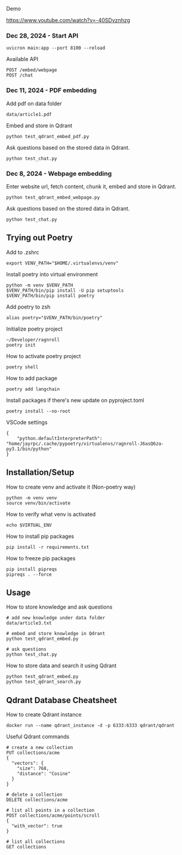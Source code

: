 
Demo

https://www.youtube.com/watch?v=-40SDvznhzg

### Dec 28, 2024 - Start API

```
uvicron main:app --port 8100 --reload
```

Available API

```
POST /embed/webpage
POST /chat
```

### Dec 11, 2024 - PDF embedding 

Add pdf on data folder

```
data/article1.pdf
```

Embed and store in Qdrant

```
python test_qdrant_embed_pdf.py
```

Ask questions based on the stored data in Qdrant.

```
python test_chat.py
```

### Dec 8, 2024 - Webpage embedding 

Enter website url, fetch content, chunk it, embed and store in Qdrant.

```
python test_qdrant_embed_webpage.py
```

Ask questions based on the stored data in Qdrant.

```
python test_chat.py
```

## Trying out Poetry

Add to .zshrc

```
export VENV_PATH="$HOME/.virtualenvs/venv"
```

Install poetry into virtual environment

```
python -m venv $VENV_PATH 
$VENV_PATH/bin/pip install -U pip setuptools
$VENV_PATH/bin/pip install poetry
```

Add poetry to zsh

```
alias poetry="$VENV_PATH/bin/poetry"
```

Initialize poetry project

```
~/Developer/ragnroll
poetry init
```

How to activate poetry project

```
poetry shell
```

How to add package

```
poetry add langchain
```

Install packages if there's new update on pyproject.toml

```
poetry install --no-root
```

VSCode settings

```
{
    "python.defaultInterpreterPath": "home/jayrpc/.cache/pypoetry/virtualenvs/ragnroll-J6asQ6za-py3.1/bin/python"
}
```

## Installation/Setup

How to create venv and activate it (Non-poetry way)

```
python -m venv venv
source venv/bin/activate
```


How to verify what venv is activated

```
echo $VIRTUAL_ENV
```

How to install pip packages

```
pip install -r requirements.txt
```

How to freeze pip packages

```
pip install pipreqs
pipreqs . --force
```

## Usage

How to store knowledge and ask questions

```
# add new knowledge under data folder
data/article3.txt

# embed and store knowledge in Qdrant
python test_qdrant_embed.py

# ask questions
python test_chat.py
```

How to store data and search it using Qdrant

```
python test_qdrant_embed.py
python test_qdrant_search.py
```

## Qdrant Database Cheatsheet

How to create Qdrant instance

```
docker run --name qdrant_instance -d -p 6333:6333 qdrant/qdrant
```

Useful Qdrant commands

```
# create a new collection
PUT collections/acme
{
  "vectors": {
    "size": 768,
    "distance": "Cosine"
  }
}

# delete a collection
DELETE collections/acme

# list all points in a collection
POST collections/acme/points/scroll
{
  "with_vector": true
}

# list all collections
GET collections
```